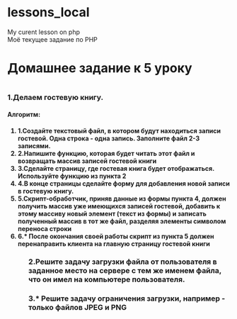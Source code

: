 # lessons_local
My curent lesson on php <br>
Моё текущее задание по PHP

<h1>Домашнее задание к 5 уроку<h1>
<h3>1.Делаем гостевую книгу.</h3> 
<h4>Алгоритм:<h4>
<ol>
<li>1.Создайте текстовый файл, в котором будут находиться записи гостевой. Одна строка - одна запись. Заполните файл 2-3 записями.</li>
<li>2.Напишите функцию, которая будет читать этот файл и возвращать массив записей гостевой книги</li>
<li>3.Сделайте страницу, где гостевая книга будет отображаться. Используйте функцию из пункта 2</li>
<li>4.В конце страницы сделайте форму для добавления новой записи в гостевую книгу.</li>
<li>5.Скрипт-обработчик, приняв данные из формы пункта 4, должен получить массив уже имеющихся записей гостевой, добавить к этому массиву новый элемент (текст из формы) и записать полученный массив в тот же файл, разделяя элементы символом переноса строки</li>
<li>6.* После окончания своей работы скрипт из пункта 5 должен перенаправить клиента на главную страницу гостевой книги</li>
<ol>



<h3>2.Решите задачу загрузки файла от пользователя в заданное место на сервере с тем же именем файла, что он имел на компьютере пользователя.</h3>
<h3>3.* Решите задачу ограничения загрузки, например - только файлов JPEG и PNG</h3>

